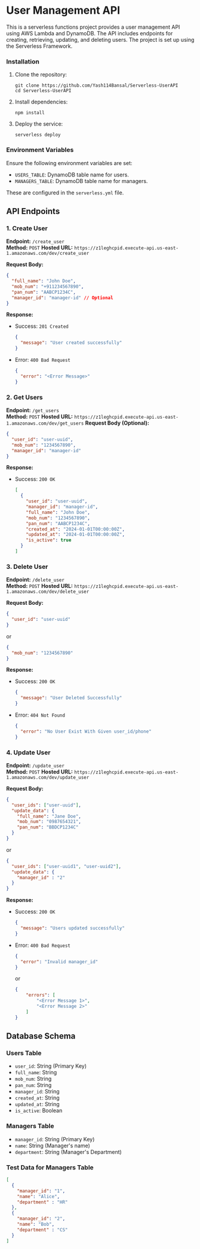 # User Management API

This is a serverless functions project provides a user management API using AWS Lambda and DynamoDB. The API includes endpoints for creating, retrieving, updating, and deleting users. The project is set up using the Serverless Framework.


### Installation

1. Clone the repository:

   ```
   git clone https://github.com/Yash114Bansal/Serverless-UserAPI
   cd Serverless-UserAPI
   ```

2. Install dependencies:

   ```
   npm install
   ```

3. Deploy the service:

   ```
   serverless deploy
   ```

### Environment Variables

Ensure the following environment variables are set:

- `USERS_TABLE`: DynamoDB table name for users.
- `MANAGERS_TABLE`: DynamoDB table name for managers.

These are configured in the `serverless.yml` file.

## API Endpoints

### 1. Create User

**Endpoint:** `/create_user`  
**Method:** `POST`
**Hosted URL:** `https://z1leghcpid.execute-api.us-east-1.amazonaws.com/dev/create_user`

**Request Body:**

```json
{
  "full_name": "John Doe",
  "mob_num": "+911234567890",
  "pan_num": "AABCP1234C",
  "manager_id": "manager-id" // Optional
}
```

**Response:**

- Success: `201 Created`

  ```json
  {
    "message": "User created successfully"
  }
  ```

- Error: `400 Bad Request`

  ```json
  {
    "error": "<Error Message>"
  }
  ```

### 2. Get Users

**Endpoint:** `/get_users`  
**Method:** `POST`
**Hosted URL:** `https://z1leghcpid.execute-api.us-east-1.amazonaws.com/dev/get_users`
**Request Body (Optional):**

```json
{
  "user_id": "user-uuid",
  "mob_num": "1234567890",
  "manager_id": "manager-id"
}
```

**Response:**

- Success: `200 OK`

  ```json
  [
    {
      "user_id": "user-uuid",
      "manager_id": "manager-id",
      "full_name": "John Doe",
      "mob_num": "1234567890",
      "pan_num": "AABCP1234C",
      "created_at": "2024-01-01T00:00:00Z",
      "updated_at": "2024-01-01T00:00:00Z",
      "is_active": true
    }
  ]
  ```

### 3. Delete User

**Endpoint:** `/delete_user`  
**Method:** `POST`
**Hosted URL:** `https://z1leghcpid.execute-api.us-east-1.amazonaws.com/dev/delete_user`

**Request Body:**

```json
{
  "user_id": "user-uuid"
}
```

or

```json
{
  "mob_num": "1234567890"
}
```

**Response:**

- Success: `200 OK`

  ```json
  {
    "message": "User Deleted Successfully"
  }
  ```

- Error: `404 Not Found`

  ```json
  {
    "error": "No User Exist With Given user_id/phone"
  }
  ```

### 4. Update User

**Endpoint:** `/update_user`  
**Method:** `POST`
**Hosted URL:**  `https://z1leghcpid.execute-api.us-east-1.amazonaws.com/dev/update_user`

**Request Body:**

```json
{
  "user_ids": ["user-uuid"],
  "update_data": {
    "full_name": "Jane Doe",
    "mob_num": "0987654321",
    "pan_num": "BBDCP1234C"
  }
}
```

or

```json
{
  "user_ids": ["user-uuid1", "user-uuid2"],
  "update_data": {
    "manager_id" : "2"
  }
}
```

**Response:**

- Success: `200 OK`

  ```json
  {
    "message": "Users updated successfully"
  }
  ```

- Error: `400 Bad Request`

  ```json
  {
    "error": "Invalid manager_id"
  }
  ```

  or

  ```json
  {
      "errors": [
          "<Error Message 1>",
          "<Error Message 2>"
      ]
  }
  ```

## Database Schema

### Users Table

- `user_id`: String (Primary Key)
- `full_name`: String
- `mob_num`: String
- `pan_num`: String
- `manager_id`: String
- `created_at`: String
- `updated_at`: String
- `is_active`: Boolean

### Managers Table

- `manager_id`: String (Primary Key)
- `name`: String (Manager's name)
- `department`: String (Manager's Department)

### Test Data for Managers Table

```json
[
  {
    "manager_id": "1",
    "name": "Alice",
    "department" : "HR"
  },
  {
    "manager_id": "2",
    "name": "Bob",
    "department" : "CS"
  }
]
```
